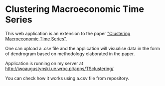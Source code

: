 # Clustering Macroeconomic Time Series

This web application is an extension to the paper ["Clustering Macroeconomic Time Series"](https://arxiv.org/abs/1807.04004).

One can upload a .csv file and the application will visualise data in the form of dendrogram based on methodology elaborated in the paper.

Application is running on my server at http://iwoaugustynski.ue.wroc.pl/apps/TSclustering/

You can check how it works using a.csv file from repository.